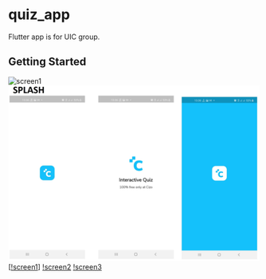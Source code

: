 # quiz_app

Flutter app is for UIC group.

## Getting Started
![screen1](https://github.com/abbos2101/quiz_app/master/assets/github/screen1.jpg?raw=true)     
![screen1](https://raw.githubusercontent.com/abbos2101/quiz_app/master/assets/github/screen1.jpg)     
[[!screen1](https://raw.githubusercontent.com/abbos2101/quiz_app/master/assets/github/screen1.jpg)]
[!screen2](https://raw.githubusercontent.com/abbos2101/quiz_app/master/assets/github/screen2.jpg)
[!screen3](https://raw.githubusercontent.com/abbos2101/quiz_app/master/assets/github/screen3.jpg)
